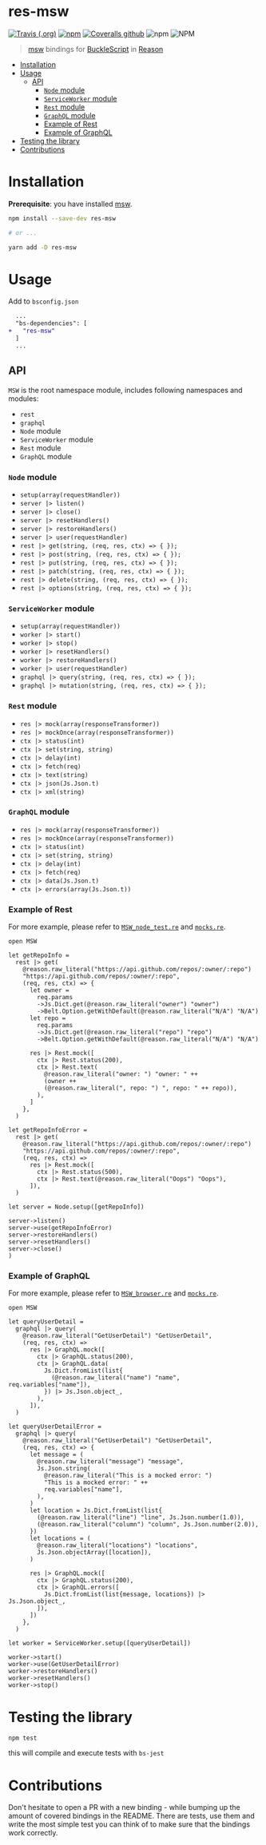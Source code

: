 # res-msw

[![Travis (.org)](https://img.shields.io/travis/jihchi/res-msw)](https://travis-ci.org/jihchi/res-msw) [![npm](https://img.shields.io/npm/v/res-msw)](https://www.npmjs.com/package/res-msw) [![Coveralls github](https://img.shields.io/coveralls/github/jihchi/res-msw)](https://coveralls.io/github/jihchi/res-msw) ![npm](https://img.shields.io/npm/dm/res-msw) ![NPM](https://img.shields.io/npm/l/res-msw)

> [msw](https://github.com/mswjs/msw) bindings for [BuckleScript](https://github.com/bloomberg/bucklescript) in [Reason](https://github.com/facebook/reason)

- [Installation](#installation)
- [Usage](#usage)
  - [API](#api)
    - [`Node` module](#node-module)
    - [`ServiceWorker` module](#serviceworker-module)
    - [`Rest` module](#rest-module)
    - [`GraphQL` module](#graphql-module)
    - [Example of Rest](#example-of-rest)
    - [Example of GraphQL](#example-of-graphql)
- [Testing the library](#testing-the-library)
- [Contributions](#contributions)

# Installation

**Prerequisite**: you have installed [msw](https://github.com/mswjs/msw).

```sh
npm install --save-dev res-msw

# or ...

yarn add -D res-msw
```

# Usage

Add to `bsconfig.json`

```diff
  ...
  "bs-dependencies": [
+   "res-msw"
  ]
  ...
```

## API

`MSW` is the root namespace module, includes following namespaces and modules:

- `rest`
- `graphql`
- `Node` module
- `ServiceWorker` module
- `Rest` module
- `GraphQL` module

### `Node` module

- `setup(array(requestHandler))`
- `server |> listen()`
- `server |> close()`
- `server |> resetHandlers()`
- `server |> restoreHandlers()`
- `server |> user(requestHandler)`
- `rest |> get(string, (req, res, ctx) => { });`
- `rest |> post(string, (req, res, ctx) => { });`
- `rest |> put(string, (req, res, ctx) => { });`
- `rest |> patch(string, (req, res, ctx) => { });`
- `rest |> delete(string, (req, res, ctx) => { });`
- `rest |> options(string, (req, res, ctx) => { });`

### `ServiceWorker` module

- `setup(array(requestHandler))`
- `worker |> start()`
- `worker |> stop()`
- `worker |> resetHandlers()`
- `worker |> restoreHandlers()`
- `worker |> user(requestHandler)`
- `graphql |> query(string, (req, res, ctx) => { });`
- `graphql |> mutation(string, (req, res, ctx) => { });`

### `Rest` module

- `res |> mock(array(responseTransformer))`
- `res |> mockOnce(array(responseTransformer))`
- `ctx |> status(int)`
- `ctx |> set(string, string)`
- `ctx |> delay(int)`
- `ctx |> fetch(req)`
- `ctx |> text(string)`
- `ctx |> json(Js.Json.t)`
- `ctx |> xml(string)`

### `GraphQL` module

- `res |> mock(array(responseTransformer))`
- `res |> mockOnce(array(responseTransformer))`
- `ctx |> status(int)`
- `ctx |> set(string, string)`
- `ctx |> delay(int)`
- `ctx |> fetch(req)`
- `ctx |> data(Js.Json.t)`
- `ctx |> errors(array(Js.Json.t))`

### Example of Rest

For more example, please refer to [`MSW_node_test.re`](/__tests__/MSW_node_test.re) and [`mocks.re`](/__tests__/support/mocks.re).

```res
open MSW

let getRepoInfo =
  rest |> get(
    @reason.raw_literal("https://api.github.com/repos/:owner/:repo")
    "https://api.github.com/repos/:owner/:repo",
    (req, res, ctx) => {
      let owner =
        req.params
        ->Js.Dict.get(@reason.raw_literal("owner") "owner")
        ->Belt.Option.getWithDefault(@reason.raw_literal("N/A") "N/A")
      let repo =
        req.params
        ->Js.Dict.get(@reason.raw_literal("repo") "repo")
        ->Belt.Option.getWithDefault(@reason.raw_literal("N/A") "N/A")

      res |> Rest.mock([
        ctx |> Rest.status(200),
        ctx |> Rest.text(
          @reason.raw_literal("owner: ") "owner: " ++
          (owner ++
          (@reason.raw_literal(", repo: ") ", repo: " ++ repo)),
        ),
      ]
    },
  )

let getRepoInfoError =
  rest |> get(
    @reason.raw_literal("https://api.github.com/repos/:owner/:repo")
    "https://api.github.com/repos/:owner/:repo",
    (req, res, ctx) =>
      res |> Rest.mock([
        ctx |> Rest.status(500),
        ctx |> Rest.text(@reason.raw_literal("Oops") "Oops"),
      ]),
  )

let server = Node.setup([getRepoInfo])

server->listen()
server->use(getRepoInfoError)
server->restoreHandlers()
server->resetHandlers()
server->close()
)
```

### Example of GraphQL

For more example, please refer to [`MSW_browser.re`](/__tests__/support/MSW_browser.re) and [`mocks.re`](/__tests__/support/mocks.re).

```res
open MSW

let queryUserDetail =
  graphql |> query(
    @reason.raw_literal("GetUserDetail") "GetUserDetail",
    (req, res, ctx) =>
      res |> GraphQL.mock([
        ctx |> GraphQL.status(200),
        ctx |> GraphQL.data(
          Js.Dict.fromList(list{
            (@reason.raw_literal("name") "name", req.variables["name"]),
          }) |> Js.Json.object_,
        ),
      ]),
  )

let queryUserDetailError =
  graphql |> query(
    @reason.raw_literal("GetUserDetail") "GetUserDetail",
    (req, res, ctx) => {
      let message = (
        @reason.raw_literal("message") "message",
        Js.Json.string(
          @reason.raw_literal("This is a mocked error: ")
          "This is a mocked error: " ++
          req.variables["name"],
        ),
      )
      let location = Js.Dict.fromList(list{
        (@reason.raw_literal("line") "line", Js.Json.number(1.0)),
        (@reason.raw_literal("column") "column", Js.Json.number(2.0)),
      })
      let locations = (
        @reason.raw_literal("locations") "locations",
        Js.Json.objectArray([location]),
      )

      res |> GraphQL.mock([
        ctx |> GraphQL.status(200),
        ctx |> GraphQL.errors([
          Js.Dict.fromList(list{message, locations}) |> Js.Json.object_,
        ]),
      ])
    },
  )

let worker = ServiceWorker.setup([queryUserDetail])

worker->start()
worker->use(GetUserDetailError)
worker->restoreHandlers()
worker->resetHandlers()
worker->stop()
```

# Testing the library

```
npm test
```

this will compile and execute tests with `bs-jest`

# Contributions

Don't hesitate to open a PR with a new binding - while bumping up the amount of covered bindings in the README.
There are tests, use them and write the most simple test you can think of to make sure that the bindings work correctly.
